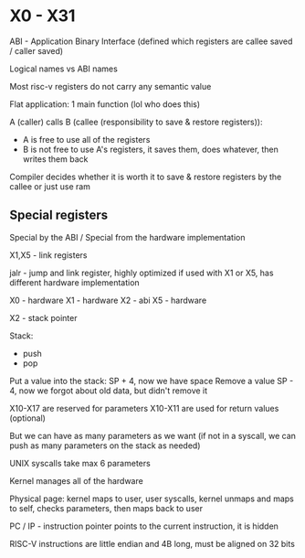 # X0 - X31

ABI - Application Binary Interface (defined which registers are callee saved / caller saved)

Logical names vs ABI names

Most risc-v registers do not carry any semantic value

Flat application: 1 main function (lol who does this)

A (caller) calls B (callee (responsibility to save & restore registers)):
- A is free to use all of the registers
- B is not free to use A's registers, it saves them, does whatever, then writes them back

Compiler decides whether it is worth it to save & restore registers by the callee or just use ram

## Special registers

Special by the ABI / Special from the hardware implementation

X1,X5 - link registers

jalr - jump and link register, highly optimized if used with X1 or X5, has different hardware implementation

X0 - hardware
X1 - hardware
X2 - abi
X5 - hardware


X2 - stack pointer

Stack:
- push
- pop

Put a value into the stack: SP + 4, now we have space
Remove a value SP - 4, now we forgot about old data, but didn't remove it


X10-X17 are reserved for parameters
X10-X11 are used for return values (optional)

But we can have as many parameters as we want (if not in a syscall, we can push as many parameters on the stack as needed)

UNIX syscalls take max 6 parameters

Kernel manages all of the hardware

Physical page: kernel maps to user, user syscalls, kernel unmaps and maps to self, checks parameters, then maps back to user

PC / IP - instruction pointer points to the current instruction, it is hidden

RISC-V instructions are little endian and 4B long, must be aligned on 32 bits
